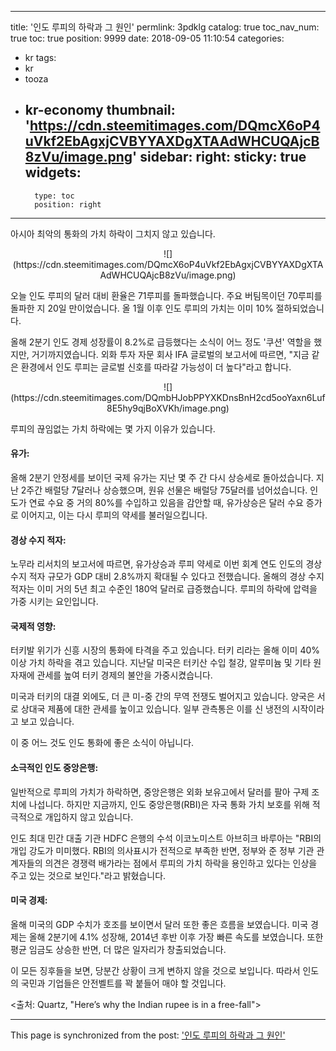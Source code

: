 
---
title: '인도 루피의 하락과  그 원인'
permlink: 3pdklg
catalog: true
toc_nav_num: true
toc: true
position: 9999
date: 2018-09-05 11:10:54
categories:
- kr
tags:
- kr
- tooza
- kr-economy
thumbnail: 'https://cdn.steemitimages.com/DQmcX6oP4uVkf2EbAgxjCVBYYAXDgXTAAdWHCUQAjcB8zVu/image.png'
sidebar:
    right:
        sticky: true
widgets:
    -
        type: toc
        position: right
---


아시아 최악의 통화의 가치 하락이 그치지 않고 있습니다.  

<center>
![](https://cdn.steemitimages.com/DQmcX6oP4uVkf2EbAgxjCVBYYAXDgXTAAdWHCUQAjcB8zVu/image.png)
</center>

오늘 인도 루피의 달러 대비 환율은 71루피를 돌파했습니다. 주요 버팀목이던 70루피를 돌파한 지 20일 만이었습니다. 올 1월 이후 인도 루피의 가치는 이미 10% 절하되었습니다.  

올해 2분기 인도 경제 성장률이 8.2%로 급등했다는 소식이 어느 정도 '쿠션' 역할을 했지만, 거기까지였습니다. 외화 투자 자문 회사 IFA 글로벌의 보고서에 따르면, "지금 같은 환경에서 인도 루피는 글로벌 신호를 따라갈 가능성이 더 높다"라고 합니다. 

<center>
![](https://cdn.steemitimages.com/DQmbHJobPPYXKDnsBnH2cd5ooYaxn6Luf8E5hy9qjBoXVKh/image.png)
</center>

루피의 끊임없는 가치 하락에는 몇 가지 이유가 있습니다. 

#### 유가:  
올해 2분기 안정세를 보이던 국제 유가는 지난 몇 주 간 다시 상승세로 돌아섰습니다. 지난 2주간 배럴당 7달러나 상승했으며, 원유 선물은 배럴당 75달러를 넘어섰습니다. 인도가 연료 수요 중 거의 80%를 수입하고 있음을 감안할 때, 유가상승은 달러 수요 증가로 이어지고, 이는 다시 루피의 약세를 불러일으킵니다.  

#### 경상 수지 적자:  
노무라 리서치의 보고서에 따르면, 유가상승과 루피 약세로 이번 회계 연도 인도의 경상 수지 적자 규모가 GDP 대비 2.8%까지 확대될 수 있다고 전했습니다. 올해의 경상 수지 적자는 이미 거의 5년 최고 수준인 180억 달러로 급증했습니다. 루피의 하락에 압력을 가중 시키는 요인입니다.  

#### 국제적 영향:  
터키발 위기가 신흥 시장의 통화에 타격을 주고 있습니다. 터키 리라는 올해 이미 40% 이상 가치 하락을 겪고 있습니다. 지난달 미국은 터키산 수입 철강, 알루미늄 및 기타 원자재에 관세를 높여 터키 경제의 불안을 가중시켰습니다.  

미국과 터키의 대결 외에도, 더 큰 미-중 간의 무역 전쟁도 벌어지고 있습니다. 양국은  서로 상대국 제품에 대한 관세를 높이고 있습니다. 일부 관측통은 이를 신 냉전의 시작이라고 보고 있습니다. 

이 중 어느 것도 인도 통화에 좋은 소식이 아닙니다. 

#### 소극적인 인도 중앙은행: 
일반적으로 루피의 가치가 하락하면, 중앙은행은 외화 보유고에서 달러를 팔아 구제 조치에 나섭니다. 하지만 지금까지, 인도 중앙은행(RBI)은 자국 통화 가치 보호를 위해  적극적으로 개입하지 않고 있습니다. 

인도 최대 민간 대출 기관 HDFC 은행의 수석 이코노미스트 아브히크 바루아는 "RBI의 개입 강도가 미미했다. RBI의 의사표시가 전적으로 부족한 반면, 정부와 준 정부 기관 관계자들의 의견은 경쟁력 배가라는 점에서 루피의 가치 하락을 용인하고 있다는 인상을 주고 있는 것으로 보인다."라고 밝혔습니다.  

#### 미국 경제:  
올해 미국의 GDP 수치가 호조를 보이면서 달러 또한 좋은 흐름을 보였습니다. 미국 경제는 올해 2분기에 4.1% 성장해, 2014년 후반 이후 가장 빠른 속도를 보였습니다. 또한 평균 임금도 상승한 반면, 더 많은 일자리가 창출되었습니다. 

이 모든 징후들을 보면, 당분간 상황이 크게 변하지 않을 것으로 보입니다. 따라서 인도의 국민과 기업들은 안전벨트를 꽉 붙들어 매야 할 것입니다. 

<출처: Quartz, "Here’s why the Indian rupee is in a free-fall">

- - -

This page is synchronized from the post: ['인도 루피의 하락과  그 원인'](https://steemit.com/@pius.pius/3pdklg)
